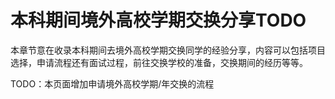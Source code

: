# 本科期间境外高校学期交换分享TODO

本章节意在收录本科期间去境外高校学期交换同学的经验分享，内容可以包括项目选择，申请流程还有面试过程，前往交换学校的准备，交换期间的经历等等。

TODO：本页面增加申请境外高校学期/年交换的流程

